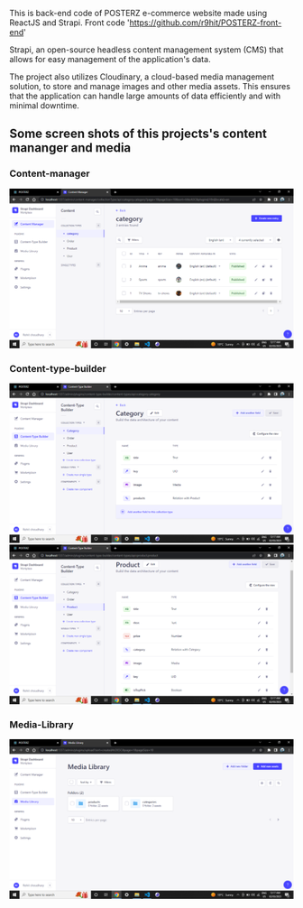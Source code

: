 This is back-end code of POSTERZ e-commerce website made using ReactJS and Strapi. Front code 'https://github.com/r9hit/POSTERZ-front-end'

Strapi, an open-source headless content management system (CMS) that allows for easy management of the application's data.

The project also utilizes Cloudinary, a cloud-based media management solution, to store and manage images and other media assets. This ensures that the application can handle large amounts of data efficiently and with minimal downtime.

## Some screen shots of this projects's content mananger and media 

### Content-manager
![Screenshot 1](https://github.com/r9hit/POSTERZ-back-end-strapi/blob/main/screenshots/Screenshot%20(38).png)

### Content-type-builder
![Screenshot 1](https://github.com/r9hit/POSTERZ-back-end-strapi/blob/main/screenshots/Screenshot%20(39).png)
![Screenshot 1](https://github.com/r9hit/POSTERZ-back-end-strapi/blob/main/screenshots/Screenshot%20(40).png)

### Media-Library
![Screenshot 1](https://github.com/r9hit/POSTERZ-back-end-strapi/blob/main/screenshots/Screenshot%20(41).png)
